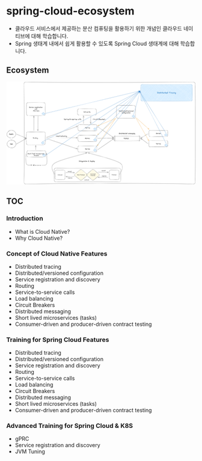 # spring-cloud-ecosystem

- 클라우드 서비스에서 제공하는 분산 컴퓨팅을 활용하기 위한 개념인 클라우드 네이티브에 대해 학습합니다.
- Spring 생태계 내에서 쉽게 활용할 수 있도록 Spring Cloud 생태계에 대해 학습합니다.

## Ecosystem

![spring-cloud-ecosystem](./resources/images/spring-cloud-ecosystem.png)

## TOC

### Introduction

- What is Cloud Native?
- Why Cloud Native?

### Concept of Cloud Native Features

- Distributed tracing
- Distributed/versioned configuration
- Service registration and discovery
- Routing
- Service-to-service calls
- Load balancing
- Circuit Breakers
- Distributed messaging
- Short lived microservices (tasks)
- Consumer-driven and producer-driven contract testing

### Training for Spring Cloud Features

- Distributed tracing
- Distributed/versioned configuration
- Service registration and discovery
- Routing
- Service-to-service calls
- Load balancing
- Circuit Breakers
- Distributed messaging
- Short lived microservices (tasks)
- Consumer-driven and producer-driven contract testing

### Advanced Training for Spring Cloud & K8S

- gPRC
- Service registration and discovery
- JVM Tuning
